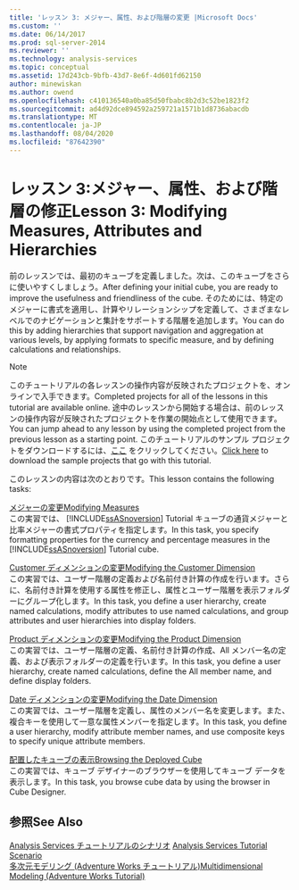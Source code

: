```yaml
---
title: 'レッスン 3: メジャー、属性、および階層の変更 |Microsoft Docs'
ms.custom: ''
ms.date: 06/14/2017
ms.prod: sql-server-2014
ms.reviewer: ''
ms.technology: analysis-services
ms.topic: conceptual
ms.assetid: 17d243cb-9bfb-43d7-8e6f-4d601fd62150
author: minewiskan
ms.author: owend
ms.openlocfilehash: c410136540a0ba85d50fbabc8b2d3c52be1823f2
ms.sourcegitcommit: ad4d92dce894592a259721a1571b1d8736abacdb
ms.translationtype: MT
ms.contentlocale: ja-JP
ms.lasthandoff: 08/04/2020
ms.locfileid: "87642390"
---
```

# <a name="lesson-3-modifying-measures-attributes-and-hierarchies"></a><span data-ttu-id="fbcce-102">レッスン 3:メジャー、属性、および階層の修正</span><span class="sxs-lookup"><span data-stu-id="fbcce-102">Lesson 3: Modifying Measures, Attributes and Hierarchies</span></span>
  <span data-ttu-id="fbcce-103">前のレッスンでは、最初のキューブを定義しました。次は、このキューブをさらに使いやすくしましょう。</span><span class="sxs-lookup"><span data-stu-id="fbcce-103">After defining your initial cube, you are ready to improve the usefulness and friendliness of the cube.</span></span> <span data-ttu-id="fbcce-104">そのためには、特定のメジャーに書式を適用し、計算やリレーションシップを定義して、さまざまなレベルでのナビゲーションと集計をサポートする階層を追加します。</span><span class="sxs-lookup"><span data-stu-id="fbcce-104">You can do this by adding hierarchies that support navigation and aggregation at various levels, by applying formats to specific measure, and by defining calculations and relationships.</span></span>  
  
> [!NOTE]  
>  <span data-ttu-id="fbcce-105">このチュートリアルの各レッスンの操作内容が反映されたプロジェクトを、オンラインで入手できます。</span><span class="sxs-lookup"><span data-stu-id="fbcce-105">Completed projects for all of the lessons in this tutorial are available online.</span></span> <span data-ttu-id="fbcce-106">途中のレッスンから開始する場合は、前のレッスンの操作内容が反映されたプロジェクトを作業の開始点として使用できます。</span><span class="sxs-lookup"><span data-stu-id="fbcce-106">You can jump ahead to any lesson by using the completed project from the previous lesson as a starting point.</span></span> <span data-ttu-id="fbcce-107">このチュートリアルのサンプル プロジェクトをダウンロードするには、[ここ](https://go.microsoft.com/fwlink/?LinkID=221866) をクリックしてください。</span><span class="sxs-lookup"><span data-stu-id="fbcce-107">[Click here](https://go.microsoft.com/fwlink/?LinkID=221866) to download the sample projects that go with this tutorial.</span></span>  
  
 <span data-ttu-id="fbcce-108">このレッスンの内容は次のとおりです。</span><span class="sxs-lookup"><span data-stu-id="fbcce-108">This lesson contains the following tasks:</span></span>  
  
 [<span data-ttu-id="fbcce-109">メジャーの変更</span><span class="sxs-lookup"><span data-stu-id="fbcce-109">Modifying Measures</span></span>](lesson-3-1-modifying-measures.md)  
 <span data-ttu-id="fbcce-110">この実習では、 [!INCLUDE[ssASnoversion](../includes/ssasnoversion-md.md)] Tutorial キューブの通貨メジャーと比率メジャーの書式プロパティを指定します。</span><span class="sxs-lookup"><span data-stu-id="fbcce-110">In this task, you specify formatting properties for the currency and percentage measures in the [!INCLUDE[ssASnoversion](../includes/ssasnoversion-md.md)] Tutorial cube.</span></span>  
  
 [<span data-ttu-id="fbcce-111">Customer ディメンションの変更</span><span class="sxs-lookup"><span data-stu-id="fbcce-111">Modifying the Customer Dimension</span></span>](lesson-3-2-modifying-the-customer-dimension.md)  
 <span data-ttu-id="fbcce-112">この実習では、ユーザー階層の定義および名前付き計算の作成を行います。さらに、名前付き計算を使用する属性を修正し、属性とユーザー階層を表示フォルダーにグループ化します。</span><span class="sxs-lookup"><span data-stu-id="fbcce-112">In this task, you define a user hierarchy, create named calculations, modify attributes to use named calculations, and group attributes and user hierarchies into display folders.</span></span>  
  
 [<span data-ttu-id="fbcce-113">Product ディメンションの変更</span><span class="sxs-lookup"><span data-stu-id="fbcce-113">Modifying the Product Dimension</span></span>](lesson-3-3-modifying-the-product-dimension.md)  
 <span data-ttu-id="fbcce-114">この実習では、ユーザー階層の定義、名前付き計算の作成、All メンバー名の定義、および表示フォルダーの定義を行います。</span><span class="sxs-lookup"><span data-stu-id="fbcce-114">In this task, you define a user hierarchy, create named calculations, define the All member name, and define display folders.</span></span>  
  
 [<span data-ttu-id="fbcce-115">Date ディメンションの変更</span><span class="sxs-lookup"><span data-stu-id="fbcce-115">Modifying the Date Dimension</span></span>](lesson-3-4-modifying-the-date-dimension.md)  
 <span data-ttu-id="fbcce-116">この実習では、ユーザー階層を定義し、属性のメンバー名を変更します。また、複合キーを使用して一意な属性メンバーを指定します。</span><span class="sxs-lookup"><span data-stu-id="fbcce-116">In this task, you define a user hierarchy, modify attribute member names, and use composite keys to specify unique attribute members.</span></span>  
  
 [<span data-ttu-id="fbcce-117">配置したキューブの表示</span><span class="sxs-lookup"><span data-stu-id="fbcce-117">Browsing the Deployed Cube</span></span>](lesson-3-5-browsing-the-deployed-cube.md)  
 <span data-ttu-id="fbcce-118">この実習では、キューブ デザイナーのブラウザーを使用してキューブ データを表示します。</span><span class="sxs-lookup"><span data-stu-id="fbcce-118">In this task, you browse cube data by using the browser in Cube Designer.</span></span>  
  
## <a name="see-also"></a><span data-ttu-id="fbcce-119">参照</span><span class="sxs-lookup"><span data-stu-id="fbcce-119">See Also</span></span>  
 <span data-ttu-id="fbcce-120">[Analysis Services チュートリアルのシナリオ](analysis-services-tutorial-scenario.md) </span><span class="sxs-lookup"><span data-stu-id="fbcce-120">[Analysis Services Tutorial Scenario](analysis-services-tutorial-scenario.md) </span></span>  
 [<span data-ttu-id="fbcce-121">多次元モデリング (Adventure Works チュートリアル)</span><span class="sxs-lookup"><span data-stu-id="fbcce-121">Multidimensional Modeling &#40;Adventure Works Tutorial&#41;</span></span>](multidimensional-modeling-adventure-works-tutorial.md)  
  
  
